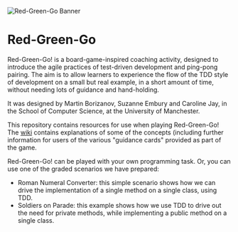 ![Red-Green-Go Banner](https://github.com/redgreengo/Red-Green-Go/blob/master/images/RGG_Banner.jpg)

Red-Green-Go
=============

Red-Green-Go! is a board-game-inspired coaching activity, designed to introduce the agile practices of test-driven development and ping-pong pairing. The aim is to allow learners to experience the flow of the TDD style of development on a small but real example, in a short amount of time, without needing lots of guidance and hand-holding.

It was designed by Martin Borizanov, Suzanne Embury and Caroline Jay, in the School of Computer Science, at the University of Manchester.

This repository contains resources for use when playing Red-Green-Go!  The [wiki](https://github.com/redgreengo/Red-Green-Go/wiki) contains explanations of some of the concepts (including further information for users of the various "guidance cards" provided as part of the game.

Red-Green-Go! can be played with your own programming task.  Or, you can use one of the graded scenarios we have prepared:

* Roman Numeral Converter: this simple scenario shows how we can drive the implementation of a single method on a single class, using TDD.
* Soldiers on Parade: this example shows how we use TDD to drive out the need for private methods, while implementing a public method on a single class.


